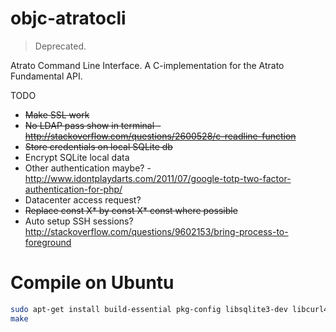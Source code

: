 objc-atratocli
==============

> Deprecated.

Atrato Command Line Interface.
A C-implementation for the Atrato Fundamental API.

TODO
- ~~Make SSL work~~
- ~~No LDAP pass show in terminal - http://stackoverflow.com/questions/2600528/c-readline-function~~
- ~~Store credentials on local SQLite db~~
- Encrypt SQLite local data
- Other authentication maybe? - http://www.idontplaydarts.com/2011/07/google-totp-two-factor-authentication-for-php/
- Datacenter access request?
- ~~Replace const X* by const X* const where possible~~
- Auto setup SSH sessions? http://stackoverflow.com/questions/9602153/bring-process-to-foreground

Compile on Ubuntu
=============
```bash
sudo apt-get install build-essential pkg-config libsqlite3-dev libcurl4-openssl-dev
make
```

